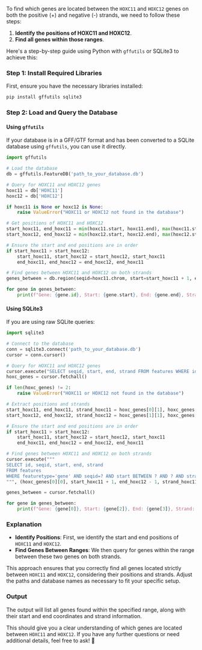 To find which genes are located between the `HOXC11` and `HOXC12` genes on both the positive (+) and negative (-) strands, we need to follow these steps:

1. **Identify the positions of HOXC11 and HOXC12**.
2. **Find all genes within those ranges**.

Here's a step-by-step guide using Python with `gffutils` or SQLite3 to achieve this:

### Step 1: Install Required Libraries
First, ensure you have the necessary libraries installed:
```sh
pip install gffutils sqlite3
```

### Step 2: Load and Query the Database

#### Using `gffutils`
If your database is in a GFF/GTF format and has been converted to a SQLite database using `gffutils`, you can use it directly.

```python
import gffutils

# Load the database
db = gffutils.FeatureDB('path_to_your_database.db')

# Query for HOXC11 and HOXC12 genes
hoxc11 = db['HOXC11']
hoxc12 = db['HOXC12']

if hoxc11 is None or hoxc12 is None:
    raise ValueError("HOXC11 or HOXC12 not found in the database")

# Get positions of HOXC11 and HOXC12
start_hoxc11, end_hoxc11 = min(hoxc11.start, hoxc11.end), max(hoxc11.start, hoxc11.end)
start_hoxc12, end_hoxc12 = min(hoxc12.start, hoxc12.end), max(hoxc12.start, hoxc12.end)

# Ensure the start and end positions are in order
if start_hoxc11 > start_hoxc12:
    start_hoxc11, start_hoxc12 = start_hoxc12, start_hoxc11
    end_hoxc11, end_hoxc12 = end_hoxc12, end_hoxc11

# Find genes between HOXC11 and HOXC12 on both strands
genes_between = db.region(seqid=hoxc11.chrom, start=start_hoxc11 + 1, end=end_hoxc12 - 1, featuretype='gene')

for gene in genes_between:
    print(f"Gene: {gene.id}, Start: {gene.start}, End: {gene.end}, Strand: {gene.strand}")
```

#### Using SQLite3
If you are using raw SQLite queries:

```python
import sqlite3

# Connect to the database
conn = sqlite3.connect('path_to_your_database.db')
cursor = conn.cursor()

# Query for HOXC11 and HOXC12 genes
cursor.execute("SELECT seqid, start, end, strand FROM features WHERE id IN ('HOXC11', 'HOXC12')")
hoxc_genes = cursor.fetchall()

if len(hoxc_genes) != 2:
    raise ValueError("HOXC11 or HOXC12 not found in the database")

# Extract positions and strands
start_hoxc11, end_hoxc11, strand_hoxc11 = hoxc_genes[0][1], hoxc_genes[0][2], hoxc_genes[0][3]
start_hoxc12, end_hoxc12, strand_hoxc12 = hoxc_genes[1][1], hoxc_genes[1][2], hoxc_genes[1][3]

# Ensure the start and end positions are in order
if start_hoxc11 > start_hoxc12:
    start_hoxc11, start_hoxc12 = start_hoxc12, start_hoxc11
    end_hoxc11, end_hoxc12 = end_hoxc12, end_hoxc11

# Find genes between HOXC11 and HOXC12 on both strands
cursor.execute("""
SELECT id, seqid, start, end, strand 
FROM features 
WHERE featuretype='gene' AND seqid=? AND start BETWEEN ? AND ? AND strand IN (?, ?)
""", (hoxc_genes[0][0], start_hoxc11 + 1, end_hoxc12 - 1, strand_hoxc11, strand_hoxc12))

genes_between = cursor.fetchall()

for gene in genes_between:
    print(f"Gene: {gene[0]}, Start: {gene[2]}, End: {gene[3]}, Strand: {gene[4]}")
```

### Explanation
- **Identify Positions**: First, we identify the start and end positions of `HOXC11` and `HOXC12`.
- **Find Genes Between Ranges**: We then query for genes within the range between these two genes on both strands.

This approach ensures that you correctly find all genes located strictly between `HOXC11` and `HOXC12`, considering their positions and strands. Adjust the paths and database names as necessary to fit your specific setup. 

### Output
The output will list all genes found within the specified range, along with their start and end coordinates and strand information.

This should give you a clear understanding of which genes are located between `HOXC11` and `HOXC12`. If you have any further questions or need additional details, feel free to ask! 🚀